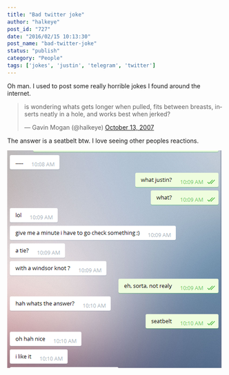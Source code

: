 ```yaml
---
title: "Bad twitter joke"
author: "halkeye"
post_id: "727"
date: "2016/02/15 10:13:30"
post_name: "bad-twitter-joke"
status: "publish"
category: "People"
tags: ['jokes', 'justin', 'telegram', 'twitter']
---
```


Oh man. I used to post some really horrible jokes I found around the internet.

<blockquote class="twitter-tweet" data-lang="en"><p lang="en" dir="ltr">is wondering whats gets longer when pulled, fits between breasts, inserts neatly in a hole, and works best when jerked?</p>&mdash; Gavin Mogan (@halkeye) <a href="https://twitter.com/halkeye/status/333769132?ref_src=twsrc%5Etfw">October 13, 2007</a></blockquote>

The answer is a seatbelt btw. I love seeing other peoples reactions.

![Justin Bad Seatbelt to Joke](Justin-Bad-Seatbelt-to-Joke.png)

